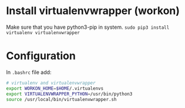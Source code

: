 # Install virtualenvwrapper (workon)
Make sure that you have python3-pip in system.
`sudo pip3 install virtualenv virtualenvwrapper`

# Configuration
In `.bashrc` file add:
```bash
# virtualenv and virtualenvwrapper
export WORKON_HOME=$HOME/.virtualenvs
export VIRTUALENVWRAPPER_PYTHON=/usr/bin/python3
source /usr/local/bin/virtualenvwrapper.sh
```
